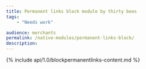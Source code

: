 ```yaml
---
title: Permanent links block module by thirty bees
tags:
    - "Needs work"

audience: merchants
permalink: /native-modules/permanent-links-block/
description:
---
```


{% include api/1.0/blockpermanentlinks-content.md %}